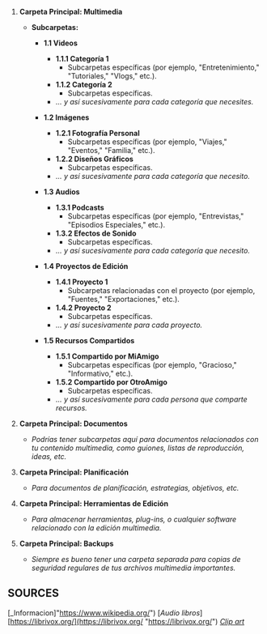 1. **Carpeta Principal: Multimedia**
    
    - **Subcarpetas:**
        - **1.1 Videos**
            
            - **1.1.1 Categoría 1**
                - Subcarpetas específicas (por ejemplo, "Entretenimiento," "Tutoriales," "Vlogs," etc.).
            - **1.1.2 Categoría 2**
                - Subcarpetas específicas.
            - _... y así sucesivamente para cada categoría que necesites._
    
        - **1.2 Imágenes**
            
            - **1.2.1 Fotografía Personal**
                - Subcarpetas específicas (por ejemplo, "Viajes," "Eventos," "Familia," etc.).
            - **1.2.2 Diseños Gráficos**
                - Subcarpetas específicas.
            - _... y así sucesivamente para cada categoría que necesito._
    
        - **1.3 Audios**
            
            - **1.3.1 Podcasts**
                - Subcarpetas específicas (por ejemplo, "Entrevistas," "Episodios Especiales," etc.).
            - **1.3.2 Efectos de Sonido**
                - Subcarpetas específicas.
            - _... y así sucesivamente para cada categoría que necesito._
    
        - **1.4 Proyectos de Edición**
            
            - **1.4.1 Proyecto 1**
                - Subcarpetas relacionadas con el proyecto (por ejemplo, "Fuentes," "Exportaciones," etc.).
            - **1.4.2 Proyecto 2**
                - Subcarpetas específicas.
            - _... y así sucesivamente para cada proyecto._
        - **1.5 Recursos Compartidos**
            
            - **1.5.1 Compartido por MiAmigo**
                - Subcarpetas específicas (por ejemplo, "Gracioso," "Informativo," etc.).
            - **1.5.2 Compartido por OtroAmigo**
                - Subcarpetas específicas.
            - _... y así sucesivamente para cada persona que comparte recursos._
2. **Carpeta Principal: Documentos**
    
    - _Podrías tener subcarpetas aquí para documentos relacionados con tu contenido multimedia, como guiones, listas de reproducción, ideas, etc._
    
3. **Carpeta Principal: Planificación**
    
    - _Para documentos de planificación, estrategias, objetivos, etc._
    
4. **Carpeta Principal: Herramientas de Edición**
    
    - _Para almacenar herramientas, plug-ins, o cualquier software relacionado con la edición multimedia._
    
5. **Carpeta Principal: Backups**
    
    - _Siempre es bueno tener una carpeta separada para copias de seguridad regulares de tus archivos multimedia importantes._


## SOURCES
[_Informacion]"https://www.wikipedia.org/") 
[_Audio libros_] [https://librivox.org/](https://librivox.org/ "https://librivox.org/") 
[_Clip art_](https://openclipart.org/ "https://openclipart.org/") 